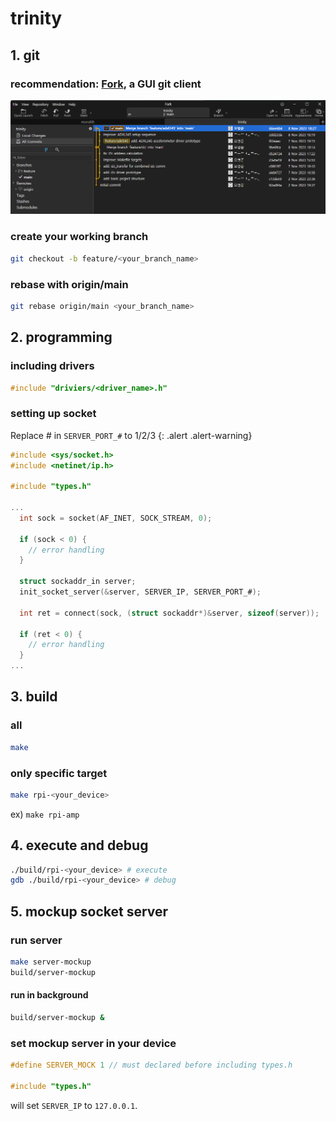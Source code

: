# trinity

## 1. git
### recommendation: [Fork](https://git-fork.com/), a GUI git client
![](assets/image.png)

### create your working branch
```sh
git checkout -b feature/<your_branch_name>
```

### rebase with origin/main
```sh
git rebase origin/main <your_branch_name>
```

## 2. programming
### including drivers
```c
#include "driviers/<driver_name>.h"
```

### setting up socket
Replace # in `SERVER_PORT_#` to 1/2/3
{: .alert .alert-warning}

```c
#include <sys/socket.h>
#include <netinet/ip.h>

#include "types.h"

...
  int sock = socket(AF_INET, SOCK_STREAM, 0);

  if (sock < 0) {
    // error handling
  }

  struct sockaddr_in server;
  init_socket_server(&server, SERVER_IP, SERVER_PORT_#);

  int ret = connect(sock, (struct sockaddr*)&server, sizeof(server));

  if (ret < 0) {
    // error handling
  }
...
```

## 3. build
### all
```sh
make
```
### only specific target
```sh
make rpi-<your_device>
```
ex) `make rpi-amp`

## 4. execute and debug
```sh
./build/rpi-<your_device> # execute
gdb ./build/rpi-<your_device> # debug
```

## 5. mockup socket server
### run server
```sh
make server-mockup
build/server-mockup
```

#### run in background
```sh
build/server-mockup &
```

### set mockup server in your device
```c
#define SERVER_MOCK 1 // must declared before including types.h

#include "types.h"
```
will set `SERVER_IP` to `127.0.0.1`.
